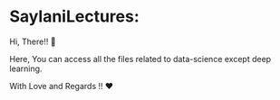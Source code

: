 # SaylaniLectures: 

Hi, There!! 👋

Here, You can access all the files related to data-science except deep learning.

With Love and Regards !! ❤️

